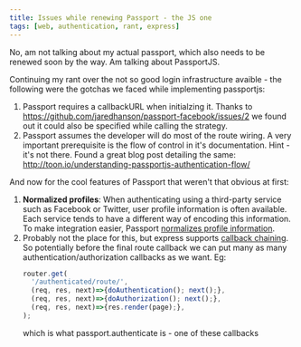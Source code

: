 ```yaml
---
title: Issues while renewing Passport - the JS one
tags: [web, authentication, rant, express]
---
```

No, am not talking about my actual passport, which also needs to be renewed soon by the way. Am talking about PassportJS.

<!-- more -->

Continuing my rant over the not so good login infrastructure avaible - the following were the gotchas we faced while implementing passportjs:

1. Passport requires a callbackURL when initialzing it. Thanks to https://github.com/jaredhanson/passport-facebook/issues/2 we found out it could also be specified while calling the strategy.
1. Passport assumes the developer will do most of the route wiring. A very important prerequisite is the flow of control in it's documentation. Hint - it's not there. Found a great blog post detailing the same: http://toon.io/understanding-passportjs-authentication-flow/


And now for the cool features of Passport that weren't that obvious at first:
1. **Normalized profiles**: When authenticating using a third-party service such as Facebook or Twitter, user profile information is often available. Each service tends to have a different way of encoding this information. To make integration easier, Passport [normalizes profile information](http://passportjs.org/docs/profile).
1. Probably not the place for this, but express supports [callback chaining](http://expressjs.com/en/api.html#router.METHOD). So potentially before the final route callback we can put many as many authentication/authorization callbacks as we want.  Eg: 
   ```javascript
   router.get(
     '/authenticated/route/', 
     (req, res, next)=>{doAuthentication(); next();},
     (req, res, next)=>{doAuthorization(); next();},
     (req, res, next)=>{res.render(page);},
   );
   ```
   which is what passport.authenticate is - one of these callbacks
